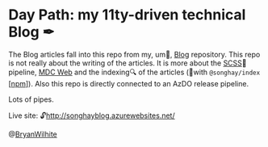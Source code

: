 # Day Path: my 11ty-driven technical Blog ✒

The Blog articles fall into this repo from my, um👀, [Blog](https://github.com/BryanWilhite/Blog) repository. This repo is not really about the writing of the articles. It is more about the [SCSS](https://sass-lang.com/)💄 pipeline, [MDC Web](https://github.com/material-components/material-components-web) and the indexing🔍 of the articles (🚧with `@songhay/index` [[npm](https://www.npmjs.com/package/@songhay/index)]). Also this repo is directly connected to an AzDO release pipeline.

Lots of pipes.

Live site: 🔓<http://songhayblog.azurewebsites.net/>

@[BryanWilhite](https://twitter.com/BryanWilhite)
